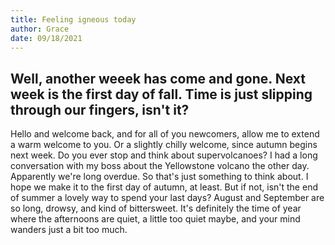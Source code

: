 ```yaml
---
title: Feeling igneous today
author: Grace
date: 09/18/2021
---
```


## Well, another weeek has come and gone. Next week is the first day of fall. Time is just slipping through our fingers, isn't it?
Hello and welcome back, and for all of you newcomers, allow me to extend a warm welcome to you. Or a slightly chilly welcome, since autumn begins next week.
Do you ever stop and think about supervolcanoes? I had a long conversation with my boss about the Yellowstone volcano the other day. Apparently we're long overdue. So that's just something to think about. I hope we make it to the first day of autumn, at least. 
But if not, isn't the end of summer a lovely way to spend your last days? August and September are so long, drowsy, and kind of bittersweet. It's definitely the time of year where the afternoons are quiet, a little too quiet maybe, and your mind wanders just a bit too much.
